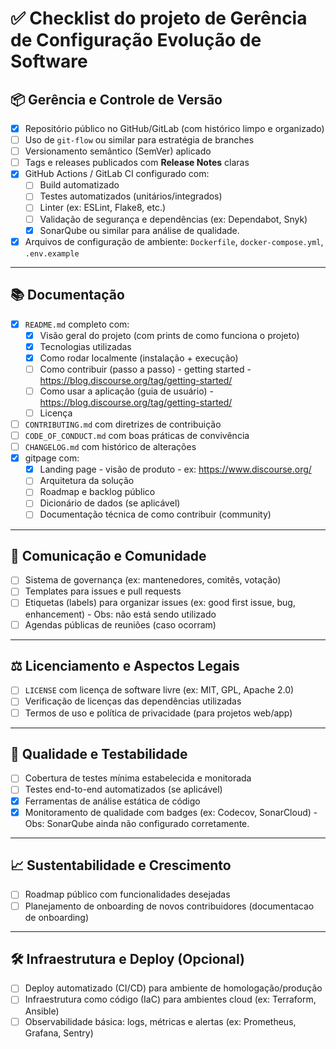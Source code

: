 # ✅ Checklist do projeto de Gerência de Configuração Evolução de Software

## 📦 Gerência e Controle de Versão

-   [x] Repositório público no GitHub/GitLab (com histórico limpo e organizado)
-   [ ] Uso de `git-flow` ou similar para estratégia de branches
-   [ ] Versionamento semântico (SemVer) aplicado
-   [ ] Tags e releases publicados com **Release Notes** claras
-   [x] GitHub Actions / GitLab CI configurado com:
    -   [ ] Build automatizado
    -   [ ] Testes automatizados (unitários/integrados)
    -   [ ] Linter (ex: ESLint, Flake8, etc.)
    -   [ ] Validação de segurança e dependências (ex: Dependabot, Snyk)
    -   [x] SonarQube ou similar para análise de qualidade.
-   [x] Arquivos de configuração de ambiente: `Dockerfile`, `docker-compose.yml`, `.env.example`

---

## 📚 Documentação

-   [x] `README.md` completo com:
    -   [x] Visão geral do projeto (com prints de como funciona o projeto)
    -   [x] Tecnologias utilizadas
    -   [x] Como rodar localmente (instalação + execução)
    -   [ ] Como contribuir (passo a passo) - getting started - https://blog.discourse.org/tag/getting-started/
    -   [ ] Como usar a aplicação (guia de usuário) - https://blog.discourse.org/tag/getting-started/
    -   [ ] Licença
-   [ ] `CONTRIBUTING.md` com diretrizes de contribuição
-   [ ] `CODE_OF_CONDUCT.md` com boas práticas de convivência
-   [ ] `CHANGELOG.md` com histórico de alterações
-   [x] gitpage com:
    -   [x] Landing page - visão de produto - ex: https://www.discourse.org/
    -   [ ] Arquitetura da solução
    -   [ ] Roadmap e backlog público
    -   [ ] Dicionário de dados (se aplicável)
    -   [ ] Documentação técnica de como contribuir (community)

---

## 📢 Comunicação e Comunidade

-   [ ] Sistema de governança (ex: mantenedores, comitês, votação)
-   [ ] Templates para issues e pull requests
-   [ ] Etiquetas (labels) para organizar issues (ex: good first issue, bug, enhancement) - Obs: não está sendo utilizado
-   [ ] Agendas públicas de reuniões (caso ocorram)

---

## ⚖️ Licenciamento e Aspectos Legais

-   [ ] `LICENSE` com licença de software livre (ex: MIT, GPL, Apache 2.0)
-   [ ] Verificação de licenças das dependências utilizadas
-   [ ] Termos de uso e política de privacidade (para projetos web/app)

---

## 🧪 Qualidade e Testabilidade

-   [ ] Cobertura de testes mínima estabelecida e monitorada
-   [ ] Testes end-to-end automatizados (se aplicável)
-   [x] Ferramentas de análise estática de código
-   [x] Monitoramento de qualidade com badges (ex: Codecov, SonarCloud) - Obs: SonarQube ainda não configurado corretamente.

---

## 📈 Sustentabilidade e Crescimento

-   [ ] Roadmap público com funcionalidades desejadas
-   [ ] Planejamento de onboarding de novos contribuidores (documentacao de onboarding)

---

## 🛠️ Infraestrutura e Deploy (Opcional)

-   [ ] Deploy automatizado (CI/CD) para ambiente de homologação/produção
-   [ ] Infraestrutura como código (IaC) para ambientes cloud (ex: Terraform, Ansible)
-   [ ] Observabilidade básica: logs, métricas e alertas (ex: Prometheus, Grafana, Sentry)

